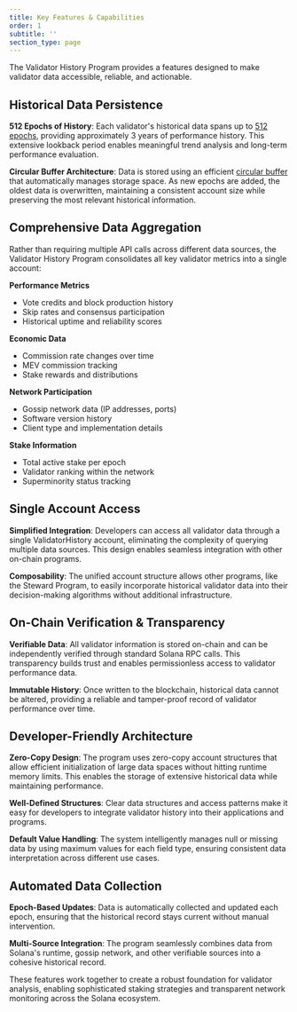 ```yaml
---
title: Key Features & Capabilities
order: 1
subtitle: ''
section_type: page
---
```


The Validator History Program provides a features designed to make validator data accessible, reliable, and actionable.

## Historical Data Persistence

**512 Epochs of History**:
    Each validator's historical data spans up to [512 epochs](https://github.com/jito-foundation/stakenet/blob/7ea745985c2e31d43d957ac5885e69b328b6f283/programs/validator-history/src/state.rs#L105), providing approximately 3 years of performance history.
    This extensive lookback period enables meaningful trend analysis and long-term performance evaluation.

**Circular Buffer Architecture**:
    Data is stored using an efficient [circular buffer](https://github.com/jito-foundation/stakenet/blob/7ea745985c2e31d43d957ac5885e69b328b6f283/programs/validator-history/src/state.rs#L107-L114) that automatically manages storage space.
    As new epochs are added, the oldest data is overwritten, maintaining a consistent account size while preserving the most relevant historical information.

## Comprehensive Data Aggregation

Rather than requiring multiple API calls across different data sources, the Validator History Program consolidates all key validator metrics into a single account:

**Performance Metrics**
- Vote credits and block production history
- Skip rates and consensus participation
- Historical uptime and reliability scores

**Economic Data**
- Commission rate changes over time
- MEV commission tracking
- Stake rewards and distributions

**Network Participation**
- Gossip network data (IP addresses, ports)
- Software version history
- Client type and implementation details

**Stake Information**
- Total active stake per epoch
- Validator ranking within the network
- Superminority status tracking

## Single Account Access

**Simplified Integration**: 
    Developers can access all validator data through a single ValidatorHistory account, eliminating the complexity of querying multiple data sources.
    This design enables seamless integration with other on-chain programs.

**Composability**:
    The unified account structure allows other programs, like the Steward Program, to easily incorporate historical validator data into their decision-making algorithms without additional infrastructure.

## On-Chain Verification & Transparency

**Verifiable Data**:
    All validator information is stored on-chain and can be independently verified through standard Solana RPC calls.
    This transparency builds trust and enables permissionless access to validator performance data.

**Immutable History**:
    Once written to the blockchain, historical data cannot be altered, providing a reliable and tamper-proof record of validator performance over time.

## Developer-Friendly Architecture

**Zero-Copy Design**:
    The program uses zero-copy account structures that allow efficient initialization of large data spaces without hitting runtime memory limits.
    This enables the storage of extensive historical data while maintaining performance.

**Well-Defined Structures**: 
    Clear data structures and access patterns make it easy for developers to integrate validator history into their applications and programs.

**Default Value Handling**:
    The system intelligently manages null or missing data by using maximum values for each field type, ensuring consistent data interpretation across different use cases.

## Automated Data Collection

**Epoch-Based Updates**:
    Data is automatically collected and updated each epoch, ensuring that the historical record stays current without manual intervention.

**Multi-Source Integration**:
    The program seamlessly combines data from Solana's runtime, gossip network, and other verifiable sources into a cohesive historical record.

These features work together to create a robust foundation for validator analysis, enabling sophisticated staking strategies and transparent network monitoring across the Solana ecosystem.
